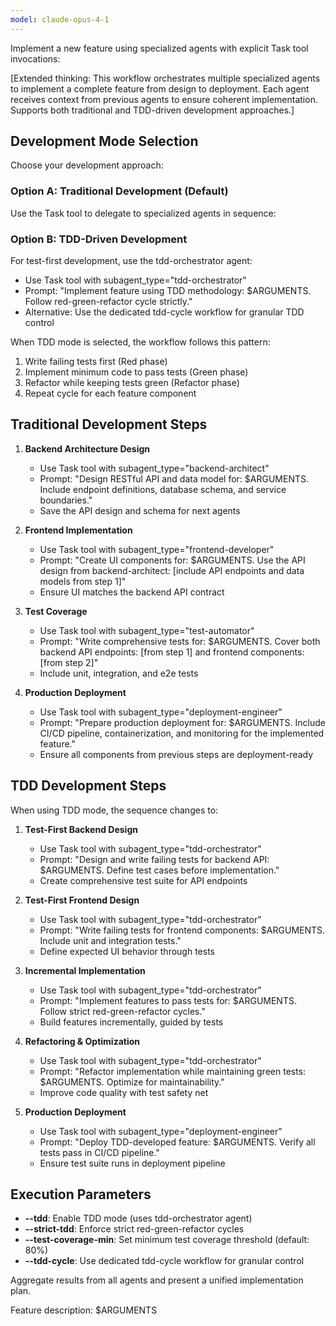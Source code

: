 ```yaml
---
model: claude-opus-4-1
---
```


Implement a new feature using specialized agents with explicit Task tool invocations:

[Extended thinking: This workflow orchestrates multiple specialized agents to implement a complete feature from design to deployment. Each agent receives context from previous agents to ensure coherent implementation. Supports both traditional and TDD-driven development approaches.]

## Development Mode Selection

Choose your development approach:

### Option A: Traditional Development (Default)
Use the Task tool to delegate to specialized agents in sequence:

### Option B: TDD-Driven Development
For test-first development, use the tdd-orchestrator agent:
- Use Task tool with subagent_type="tdd-orchestrator"
- Prompt: "Implement feature using TDD methodology: $ARGUMENTS. Follow red-green-refactor cycle strictly."
- Alternative: Use the dedicated tdd-cycle workflow for granular TDD control

When TDD mode is selected, the workflow follows this pattern:
1. Write failing tests first (Red phase)
2. Implement minimum code to pass tests (Green phase)
3. Refactor while keeping tests green (Refactor phase)
4. Repeat cycle for each feature component

## Traditional Development Steps

1. **Backend Architecture Design**
   - Use Task tool with subagent_type="backend-architect" 
   - Prompt: "Design RESTful API and data model for: $ARGUMENTS. Include endpoint definitions, database schema, and service boundaries."
   - Save the API design and schema for next agents

2. **Frontend Implementation**
   - Use Task tool with subagent_type="frontend-developer"
   - Prompt: "Create UI components for: $ARGUMENTS. Use the API design from backend-architect: [include API endpoints and data models from step 1]"
   - Ensure UI matches the backend API contract

3. **Test Coverage**
   - Use Task tool with subagent_type="test-automator"
   - Prompt: "Write comprehensive tests for: $ARGUMENTS. Cover both backend API endpoints: [from step 1] and frontend components: [from step 2]"
   - Include unit, integration, and e2e tests

4. **Production Deployment**
   - Use Task tool with subagent_type="deployment-engineer"
   - Prompt: "Prepare production deployment for: $ARGUMENTS. Include CI/CD pipeline, containerization, and monitoring for the implemented feature."
   - Ensure all components from previous steps are deployment-ready

## TDD Development Steps

When using TDD mode, the sequence changes to:

1. **Test-First Backend Design**
   - Use Task tool with subagent_type="tdd-orchestrator"
   - Prompt: "Design and write failing tests for backend API: $ARGUMENTS. Define test cases before implementation."
   - Create comprehensive test suite for API endpoints

2. **Test-First Frontend Design**
   - Use Task tool with subagent_type="tdd-orchestrator"
   - Prompt: "Write failing tests for frontend components: $ARGUMENTS. Include unit and integration tests."
   - Define expected UI behavior through tests

3. **Incremental Implementation**
   - Use Task tool with subagent_type="tdd-orchestrator"
   - Prompt: "Implement features to pass tests for: $ARGUMENTS. Follow strict red-green-refactor cycles."
   - Build features incrementally, guided by tests

4. **Refactoring & Optimization**
   - Use Task tool with subagent_type="tdd-orchestrator"
   - Prompt: "Refactor implementation while maintaining green tests: $ARGUMENTS. Optimize for maintainability."
   - Improve code quality with test safety net

5. **Production Deployment**
   - Use Task tool with subagent_type="deployment-engineer"
   - Prompt: "Deploy TDD-developed feature: $ARGUMENTS. Verify all tests pass in CI/CD pipeline."
   - Ensure test suite runs in deployment pipeline

## Execution Parameters

- **--tdd**: Enable TDD mode (uses tdd-orchestrator agent)
- **--strict-tdd**: Enforce strict red-green-refactor cycles
- **--test-coverage-min**: Set minimum test coverage threshold (default: 80%)
- **--tdd-cycle**: Use dedicated tdd-cycle workflow for granular control

Aggregate results from all agents and present a unified implementation plan.

Feature description: $ARGUMENTS

